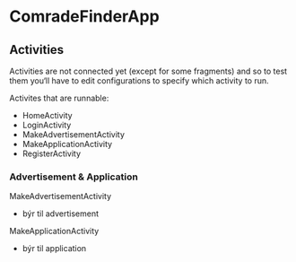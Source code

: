 # ComradeFinderApp

## Activities
Activities are not connected yet (except for some fragments) and so to test them you‘ll have to edit configurations to specify which activity to run. 

Activites that are runnable:
 - HomeActivity
 - LoginActivity
 - MakeAdvertisementActivity
 - MakeApplicationActivity
 - RegisterActivity

### Advertisement & Application
MakeAdvertisementActivity 
  - býr til advertisement

MakeApplicationActivity 
  - býr til application
